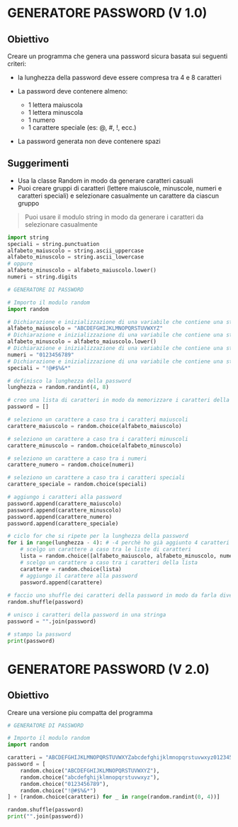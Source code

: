 # GENERATORE PASSWORD (V 1.0)
## Obiettivo

Creare un programma che genera una password sicura basata sui seguenti criteri:

- la lunghezza della password deve essere compresa tra 4 e 8 caratteri
- La password deve contenere almeno:

    - 1 lettera maiuscola
    - 1 lettera minuscola
    - 1 numero
    - 1 carattere speciale (es: @, #, !, ecc.)

- La password generata non deve contenere spazi

## Suggerimenti

- Usa la classe Random in modo da generare caratteri casuali
- Puoi creare gruppi di caratteri (lettere maiuscole, minuscole, numeri e caratteri speciali) e selezionare casualmente un carattere da ciascun gruppo
> Puoi usare il modulo string in modo da generare i caratteri da selezionare casualmente
```python
import string
speciali = string.punctuation
alfabeto_maiuscolo = string.ascii_uppercase
alfabeto_minuscolo = string.ascii_lowercase
# oppure
alfabeto_minuscolo = alfabeto_maiuscolo.lower()
numeri = string.digits
```
```python
# GENERATORE DI PASSWORD

# Importo il modulo random
import random

# Dichiarazione e inizializzazione di una variabile che contiene una stringa con tutti i caratteri maiuscoli
alfabeto_maiuscolo = "ABCDEFGHIJKLMNOPQRSTUVWXYZ"
# Dichiarazione e inizializzazione di una variabile che contiene una stringa con tutti i caratteri minuscoli
alfabeto_minuscolo = alfabeto_maiuscolo.lower()
# Dichiarazione e inizializzazione di una variabile che contiene una stringa con tutti i numeri
numeri = "0123456789"
# Dichiarazione e inizializzazione di una variabile che contiene una stringa con tutti i caratteri speciali
speciali = "!@#$%&*"

# definisco la lunghezza della password
lunghezza = random.randint(4, 8)

# creo una lista di caratteri in modo da memorizzare i caratteri della password
password = []

# seleziono un carattere a caso tra i caratteri maiuscoli
carattere_maiuscolo = random.choice(alfabeto_maiuscolo)

# seleziono un carattere a caso tra i caratteri minuscoli
carattere_minuscolo = random.choice(alfabeto_minuscolo)

# seleziono un carattere a caso tra i numeri
carattere_numero = random.choice(numeri)

# seleziono un carattere a caso tra i caratteri speciali
carattere_speciale = random.choice(speciali)

# aggiungo i caratteri alla password
password.append(carattere_maiuscolo)
password.append(carattere_minuscolo)
password.append(carattere_numero)
password.append(carattere_speciale)

# ciclo for che si ripete per la lunghezza della password
for i in range(lunghezza - 4): # -4 perchè ho già aggiunto 4 caratteri quindi devo aggiungere lunghezza - 4
    # scelgo un carattere a caso tra le liste di caratteri
    lista = random.choice([alfabeto_maiuscolo, alfabeto_minuscolo, numeri, speciali])
    # scelgo un carattere a caso tra i caratteri della lista
    carattere = random.choice(lista)
    # aggiungo il carattere alla password
    password.append(carattere)
    
# faccio uno shuffle dei caratteri della password in modo da farla diventare piu casuale
random.shuffle(password)

# unisco i caratteri della password in una stringa
password = "".join(password)

# stampo la password
print(password)
```
# GENERATORE PASSWORD (V 2.0)
## Obiettivo

Creare una versione piu compatta del programma
```python
# GENERATORE DI PASSWORD

# Importo il modulo random
import random

caratteri = "ABCDEFGHIJKLMNOPQRSTUVWXYZabcdefghijklmnopqrstuvwxyz0123456789!@#$%&*"
password = [
    random.choice("ABCDEFGHIJKLMNOPQRSTUVWXYZ"),
    random.choice("abcdefghijklmnopqrstuvwxyz"),
    random.choice("0123456789"),
    random.choice("!@#$%&*")
] + [random.choice(caratteri) for _ in range(random.randint(0, 4))]

random.shuffle(password)
print("".join(password))
```